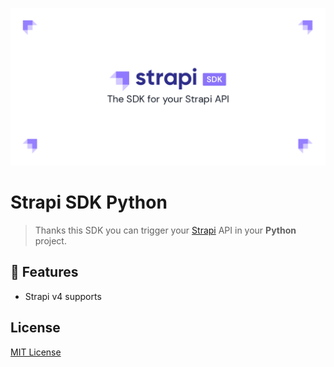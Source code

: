 ![strapi-sdk-python](docs/images/preview-light.png)

# Strapi SDK Python

> Thanks this SDK you can trigger your [Strapi](https://strapi.io) API in your **Python** project.

## 🚀 Features

- Strapi v4 supports

## License
[MIT License](./LICENSE)